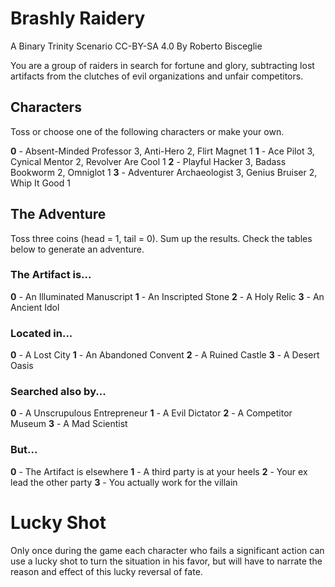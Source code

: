 # Brashly Raidery
A Binary Trinity Scenario
CC-BY-SA 4.0 By Roberto Bisceglie

You are a group of raiders in search for fortune and glory, subtracting lost artifacts from the clutches of evil organizations and unfair competitors.

## Characters
Toss or choose one of the following characters or make your own.

**0** - Absent-Minded Professor 3, Anti-Hero 2, Flirt Magnet 1
**1** - Ace Pilot 3, Cynical Mentor 2, Revolver Are Cool 1
**2** - Playful Hacker 3, Badass Bookworm 2, Omniglot 1
**3** - Adventurer Archaeologist 3, Genius Bruiser 2, Whip It Good 1

## The Adventure
Toss three coins (head = 1, tail = 0). Sum up the results. Check the tables below to generate an adventure.

### The Artifact is...
**0** - An Illuminated Manuscript
**1** - An Inscripted Stone
**2** - A Holy Relic
**3** - An Ancient Idol

### Located in...
**0** - A Lost City
**1** - An Abandoned Convent
**2** - A Ruined Castle
**3** - A Desert Oasis

### Searched also by...
**0** - A Unscrupulous Entrepreneur
**1** - A Evil Dictator
**2** - A Competitor Museum
**3** - A Mad Scientist

### But...
**0** - The Artifact is elsewhere
**1** - A third party is at your heels
**2** - Your ex lead the other party
**3** - You actually work for the villain

# Lucky Shot
Only once during the game each character who fails a significant action can use a lucky shot to turn the situation in his favor, but will have to narrate the reason and effect of this lucky reversal of fate.
